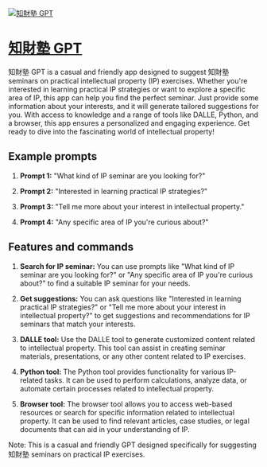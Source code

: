 [![知財塾 GPT](https://files.oaiusercontent.com/file-53M0yPtog2rfCCcgCyI6fj9j?se=2123-10-17T15%3A19%3A37Z&sp=r&sv=2021-08-06&sr=b&rscc=max-age%3D31536000%2C%20immutable&rscd=attachment%3B%20filename%3D9618ed99-3daa-4d4e-b85a-1f7091b530eb.png&sig=5tmZDEbTJfspcBZfM/oDy1WenZMnVp9aCHOtNCms%2BVg%3D)](https://chat.openai.com/g/g-IhsVTaquK-zhi-cai-shu-gpt)

# [知財塾 GPT](https://chat.openai.com/g/g-IhsVTaquK-zhi-cai-shu-gpt)

知財塾 GPT is a casual and friendly app designed to suggest 知財塾 seminars on practical intellectual property (IP) exercises. Whether you're interested in learning practical IP strategies or want to explore a specific area of IP, this app can help you find the perfect seminar. Just provide some information about your interests, and it will generate tailored suggestions for you. With access to knowledge and a range of tools like DALLE, Python, and a browser, this app ensures a personalized and engaging experience. Get ready to dive into the fascinating world of intellectual property!

## Example prompts

1. **Prompt 1:** "What kind of IP seminar are you looking for?"

2. **Prompt 2:** "Interested in learning practical IP strategies?"

3. **Prompt 3:** "Tell me more about your interest in intellectual property."

4. **Prompt 4:** "Any specific area of IP you're curious about?"

## Features and commands

1. **Search for IP seminar:** You can use prompts like "What kind of IP seminar are you looking for?" or "Any specific area of IP you're curious about?" to find a suitable IP seminar for your needs.

2. **Get suggestions:** You can ask questions like "Interested in learning practical IP strategies?" or "Tell me more about your interest in intellectual property?" to get suggestions and recommendations for IP seminars that match your interests.

3. **DALLE tool:** Use the DALLE tool to generate customized content related to intellectual property. This tool can assist in creating seminar materials, presentations, or any other content related to IP exercises.

4. **Python tool:** The Python tool provides functionality for various IP-related tasks. It can be used to perform calculations, analyze data, or automate certain processes related to intellectual property.

5. **Browser tool:** The browser tool allows you to access web-based resources or search for specific information related to intellectual property. It can be used to find relevant articles, case studies, or legal documents that can aid in your understanding of IP.

Note: This is a casual and friendly GPT designed specifically for suggesting 知財塾 seminars on practical IP exercises.